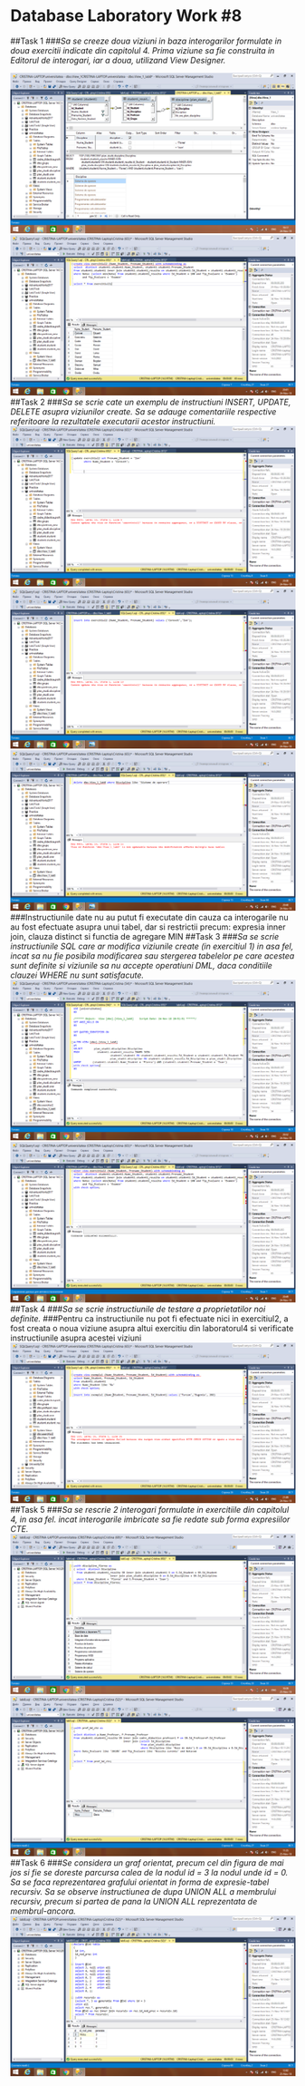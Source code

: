 # Database Laboratory Work #8

##Task 1
###_Sa se creeze doua viziuni in baza interogarilor formulate in doua exercitii indicate din capitolul 4. Prima viziune sa fie construita in Editorul de interogari, iar a doua, utilizand View Designer._

![alt text](1_1.png "Task 1")
![alt text](1_2.png "Task 1")
##Task 2
###_Sa se scrie cate un exemplu de instructiuni INSERT, UPDATE, DELETE asupra viziunilor create. Sa se adauge comentariile respective referitoare la rezultatele executarii acestor instructiuni._ 
![alt text](2_1.png "Task 2")
![alt text](2_2.png "Task 2")
![alt text](2_3.png "Task 2")
###Instructiunile date nu au putut fi executate din cauza ca interogarile nu au fost efectuate asupra unui tabel, dar si restrictii precum: expresia inner join, clauza distinct si functia de agregare MIN 
##Task 3
###_Sa se scrie instructiunile SQL care ar modifica viziunile create (in exercitiul 1) in asa fel, incat sa nu fie posibila modificarea sau stergerea tabelelor pe care acestea sunt definite si viziunile sa nu accepte operatiuni DML, daca conditiile clauzei WHERE nu sunt satisfacute._ 
![alt text](3_1.png "Task 3")
![alt text](3_2.png "Task 3")
##Task 4
###_Sa se scrie instructiunile de testare a proprietatilor noi definite._
###Pentru ca instructiunile nu pot fi efectuate nici in exercitiul2, a fost creata o noua viziune asupra altui exercitiu din laboratorul4 si verificate instructiunile asupra acestei viziuni
![alt text](4.png "Task 4")
##Task 5
###_Sa se rescrie 2 interogari formulate in exercitiile din capitolul 4, in asa fel. incat interogarile imbricate sa fie redate sub forma expresiilor CTE._ 
![alt text](5_1.png "Task 5")
![alt text](5_2.png "Task 5")
##Task 6
###_Se considera un graf orientat, precum cel din figura de mai jos si fie se doreste parcursa calea de la nodul id = 3 la nodul unde id = 0. Sa se faca reprezentarea grafului orientat in forma de expresie-tabel recursiv. Sa se observe instructiunea de dupa UNION ALL a membrului recursiv, precum si partea de pana la UNION ALL reprezentata de membrul-ancora._
![alt text](6.png "Task 6")
